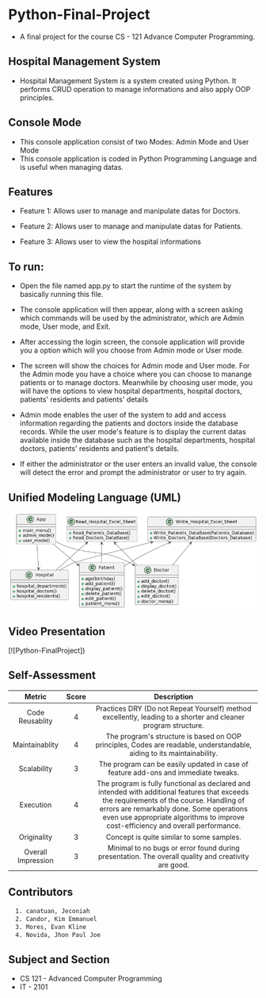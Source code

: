 # Python-Final-Project
* A final project for the course CS - 121 Advance Computer Programming.

## Hospital Management System
* Hospital Management System is a system created using Python. It performs CRUD operation to manage informations and also apply OOP principles.


## Console Mode
* This console application consist of two Modes: Admin Mode and User Mode
* This console application is coded in Python Programming Language and is useful when managing datas.

## Features 
* Feature 1: Allows user to manage and manipulate datas for Doctors.

* Feature 2: Allows user to manage and manipulate datas for Patients.

* Feature 3: Allows user to view the hospital informations

## To run:
* Open the file named app.py to start the runtime of the system by basically running this file.

* The console application will then appear, along with a screen asking which commands will be used by the administrator, which are Admin mode, User mode, and Exit.

* After accessing the login screen, the console application will provide you a option  which will you choose from Admin mode or User mode.

* The screen will show the choices for Admin mode and User mode. For the Admin mode you have a choice where you can choose to manange patients or to manage doctors. Meanwhile by choosing user mode, you will have the options to view hospital departments, hospital doctors, patients' residents and patients' details

* Admin mode enables the user of the system to add and access information regarding the patients and doctors inside the database records. While the user mode's feature is to display the current datas available inside the database such as the hospital departments, hospital doctors, patients' residents and patient's details.

* If either the administrator or the user enters an invalid value, the console will detect the error and prompt the administrator or user to try again.

## Unified Modeling Language (UML)
![uml](https://github.com/JeconiahCanatuan/Final-project/blob/canatuan/img/HospitalManagementSystemUML.png)

## Video Presentation
[![Python-FinalProject])

## Self-Assessment
|Metric| Score| Description|
|:--------:|:----:|:----------------------:|
|Code Reusablity|4|Practices DRY (Do not Repeat Yourself) method excellently, leading to a shorter and cleaner program structure.|
|Maintainablity|4|The program's structure is based on OOP principles, Codes are readable, understandable, aiding to its maintainability.|
|Scalability|3|The program can be easily updated in case of feature add-ons and immediate tweaks.|
|Execution|4|The program is fully functional as declared and intended with additional features that exceeds the requirements of the course. Handling of errors are remarkably done. Some operations even use appropriate algorithms to improve cost-efficiency and overall performance.|
|Originality|3|Concept is quite similar to some samples.|
|Overall Impression|3|Minimal to no bugs or error found during presentation. The overall quality and creativity are good.|
## Contributors
      1. canatuan, Jeconiah
      2. Candor, Kim Emmanuel
      3. Mores, Evan Kline
      4. Novida, Jhon Paul Joe

## Subject and Section
* CS 121 - Advanced Computer Programming
* IT - 2101

